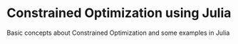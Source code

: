 # Constrained Optimization using Julia
Basic concepts about Constrained Optimization and some examples in Julia
